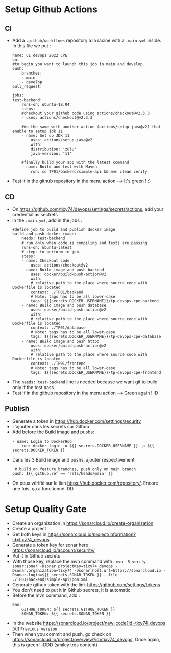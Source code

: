 # Setup Github Actions
## CI
- Add a ``.github/workflows`` repository à la racine with a ``.main.yml`` inside. In this file we put :
    ```
    name: CI devops 2022 CPE
    on:
    #to begin you want to launch this job in main and develop
    push:
        branches: 
        - main
        - develop
    pull_request:

    jobs:
    test-backend:
        runs-on: ubuntu-18.04
        steps:
        #checkout your github code using actions/checkout@v2.3.3
        - uses: actions/checkout@v2.3.3
        
        #do the same with another action (actions/setup-java@v2) that enable to setup jdk 11
        - name: Set up JDK 11
            uses: actions/setup-java@v2
            with:
            distribution: 'zulu'
            java-version: '11'
        
        #finally build your app with the latest command
        - name: Build and test with Maven
            run: cd TP01/backend/simple-api && mvn clean verify
    ```
- Test it in the github repository in the menu action --> It's green ! :) 
## CD
- On https://github.com/tixy74/devops/settings/secrets/actions, add your credential as sectrets
- in the `.main.yml`, add in the jobs : 
    ```
    #define job to build and publish docker image
    build-and-push-docker-image:
        needs: test-backend
        # run only when code is compiling and tests are passing
        runs-on: ubuntu-latest
        # steps to perform in job
        steps:
        - name: Checkout code
            uses: actions/checkout@v2
        - name: Build image and push backend
            uses: docker/build-push-action@v2
            with:
            # relative path to the place where source code with Dockerfile is located
            context: ./TP01/backend
            # Note: tags has to be all lower-case
            tags: ${{secrets.DOCKER_USERNAME}}/tp-devops-cpe-backend
        - name: Build image and push database
            uses: docker/build-push-action@v2
            with:
            # relative path to the place where source code with Dockerfile is located
            context: ./TP01/database
            # Note: tags has to be all lower-case
            tags: ${{secrets.DOCKER_USERNAME}}/tp-devops-cpe-database
        - name: Build image and push httpd
            uses: docker/build-push-action@v2
            with:
            # relative path to the place where source code with Dockerfile is located
            context: ./TP01/frontend
            # Note: tags has to be all lower-case
            tags: ${{secrets.DOCKER_USERNAME}}/tp-devops-cpe-frontend
    ```
- The `needs: test-backend` line is needed because we want git to build only if the test pass
- Test if in the github repository in the menu action --> Green again ! :D
## Publish
- Generate a token in https://hub.docker.com/settings/security
- L'ajouter dans les secrets sur Github
- Add before the Build image and pushs: 
    ```
    - name: Login to DockerHub
        run: docker login -u ${{ secrets.DOCKER_USERNAME }} -p ${{ secrets.DOCKER_TOKEN }}
    ```
- Dans les 3 Build image and pushs, ajouter respectivement 
    ```
     # build on feature branches, push only on main branch
    push: ${{ github.ref == 'refs/heads/main' }}
    ```
- On peux vérifié sur le lien https://hub.docker.com/repository/. Encore une fois, ça a fonctionné :DD
# Setup Quality Gate
- Create an organization in https://sonarcloud.io/create-organization
- Create a project
- Get both keys in https://sonarcloud.io/project/information?id=tixy74_devops
- Generate a token key for sonar here https://sonarcloud.io/account/security/
- Put it in Github secrets
- With those key, replace the mvn command with : `mvn -B verify sonar:sonar -Dsonar.projectKey=tixy74_devops -Dsonar.organization=tixy74 -Dsonar.host.url=https://sonarcloud.io -Dsonar.login=${{ secrets.SONAR_TOKEN }} --file ./TP01/backend/simple-api/pom.xml`
- Generate github token with the link https://github.com/settings/tokens
- You don't need to put it in Github secrets, it is automatic
- Before the mvn command, add : 
    ```
    env:
        GITHUB_TOKEN: ${{ secrets.GITHUB_TOKEN }}
        SONAR_TOKEN: ${{ secrets.SONAR_TOKEN }}
    ```
- In the website https://sonarcloud.io/project/new_code?id=tixy74_devops put `Previous version`
- Then when you commit and push, go check on https://sonarcloud.io/project/overview?id=tixy74_devops. Once again, this is green ! :DDD (smiley très content)